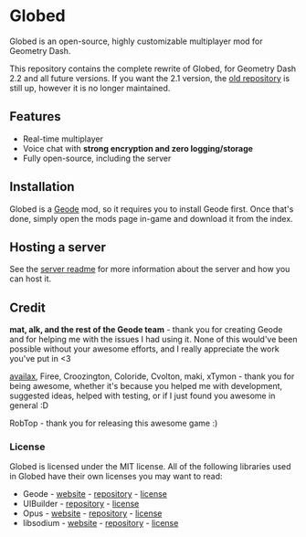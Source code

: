 # Globed

Globed is an open-source, highly customizable multiplayer mod for Geometry Dash.

This repository contains the complete rewrite of Globed, for Geometry Dash 2.2 and all future versions. If you want the 2.1 version, the [old repository](https://github.com/dankmeme01/globed) is still up, however it is no longer maintained.

## Features

* Real-time multiplayer
* Voice chat with **strong encryption and zero logging/storage**
* Fully open-source, including the server

## Installation

Globed is a [Geode](https://github.com/geode-sdk/geode) mod, so it requires you to install Geode first. Once that's done, simply open the mods page in-game and download it from the index.

## Hosting a server

See the [server readme](./server/readme.md) for more information about the server and how you can host it.

## Credit

**mat, alk, and the rest of the Geode team** - thank you for creating Geode and for helping me with the issues I had using it. None of this would've been possible without your awesome efforts, and I really appreciate the work you've put in <3

[availax](https://availax.xyz/), Firee, Croozington, Coloride, Cvolton, maki, xTymon - thank you for being awesome, whether it's because you helped me with development, suggested ideas, helped with testing, or if I just found you awesome in general :D

RobTop - thank you for releasing this awesome game :)

### License

Globed is licensed under the MIT license. All of the following libraries used in Globed have their own licenses you may want to read:

* Geode - [website](https://geode-sdk.org) - [repository](https://github.com/geode-sdk/geode) - [license](https://github.com/geode-sdk/geode/blob/main/LICENSE.txt)
* UIBuilder - [repository](https://github.com/camila314/uibuilder) - [license](https://github.com/camila314/uibuilder/blob/main/LICENSE)
* Opus - [website](https://opus-codec.org/) - [repository](https://github.com/xiph/opus) - [license](https://github.com/xiph/opus/blob/master/COPYING)
* libsodium - [website](https://libsodium.gitbook.io/doc/) - [repository](https://github.com/jedisct1/libsodium) - [license](https://github.com/jedisct1/libsodium/blob/master/LICENSE)

